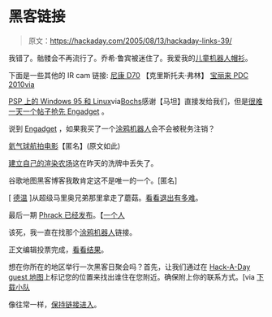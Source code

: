 # 黑客链接

> 原文：<https://hackaday.com/2005/08/13/hackaday-links-39/>

我错了。骷髅会不再流行了。乔希·鲁宾被迷住了。我爱我的[儿童机器人帽衫](http://kidrobot.com/shop.php?sku=7442&Category=Clothing)。

下面是一些其他的 IR cam 链接:
[尼康 D70](http://www.astrosurf.org/buil/d70/ircut.htm) 【克里斯托夫·弗林】
[宝丽来 PDC 2010](http://www.kimododreams.com/index.php?entry=entry050511-164332)[via](http://www.makezine.com/blog/archive/2005/05/diy_20_megapixe.html)

[PSP 上的 Windows 95 和 Linux](http://www.hacker.co.il/psp/bochs/)via[Bochs](http://bochs.sourceforge.net/)感谢【马坦】直接发给我们，但是[很难一天一个帖子抢先 Engadget](http://www.engadget.com/entry/1234000480054324/) 。

说到 [Engadget](http://www.engadget.com) ，如果我买了一个[涂鸦机器人](http://www.engadget.com/entry/1234000973054280/)会不会被税务注销？

[氦气球航拍电影](http://douweosinga.com/projects/balloonphotos)【匿名】(原文如此)

[建立自己的渲染农场](http://www.extremetech.com/article2/0,1697,1815797,00.asp)这在昨天的洗牌中丢失了。

谷歌地图黑客博客我敢肯定这不是唯一的一个。[匿名]

[ [德温](http://www.derwinium.com/) ]从超级马里奥兄弟那里拿走了蘑菇。[看看退出有多难](http://www.derwinium.com/gamedev.htm)。

最后一期 [Phrack 已经发布](http://phrack.org/)。【[一个人](http://omegasector.ath.cx/aperson)

该死，我一直在找那个[涂鸦机器人](http://www.makezine.com/blog/archive/2005/08/hektor_the_graf_1.html)链接。

正文编辑投票完成，[看看结果](http://www.hackaday.com/entry/1234000107053412/)。

想在你所在的地区举行一次黑客日聚会吗？首先，让我们通过在 [Hack-A-Day guest 地图](#)上标记您的位置来找出谁住在您附近。确保附上你的联系方式。[via [下载小队](http://www.downloadsquad.com/2005/08/12/myguestmap-yet-another-cool-google-maps-hack/)

像往常一样，[保持链接进入](http://www.hackaday.com/tips)。